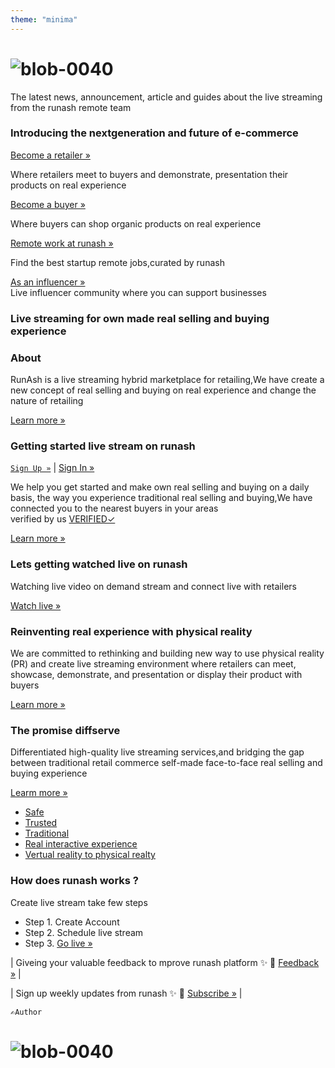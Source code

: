 ```yaml
---
theme: "minima"
---
```

# ![blob-0040](https://user-images.githubusercontent.com/61916324/132724592-e5bef25e-36d9-4da8-bbc6-84a24183c8e2.png) 

The latest news, announcement, article and guides about the live streaming from the runash remote team

### Introducing the nextgeneration and future of e-commerce 


[Become a retailer »](https://runash.in/sell )

Where retailers meet to buyers and demonstrate, presentation their products on real experience 
 
[Become a buyer »](https://runash.in/buy )

Where buyers can shop organic products on real experience 

[Remote work at runash »](https://runash.in/work)

Find the best startup remote jobs,curated by runash 

[As an influencer »](https://runash.in/influencer)<br>
Live influencer community where you can support businesses 

### Live streaming for own made real selling and buying experience

### About
RunAsh is a live streaming hybrid marketplace for retailing,We have create a new concept of real selling and buying on real experience and change the nature of retailing

[Learn more »](https://runash.in/about)
### Getting started live stream on runash 
 [``Sign Up »``](https://runash.in/signup) | [Sign In »](https://runash.in/login) 

We help you get started and make own real selling and buying on a daily basis, the way you experience traditional real selling and buying,We have connected you to the nearest buyers in your areas<br> verified by us [VERIFIED✓](https://https://runash.in/)

[Learn more »](https://runash.in/blog)
### Lets getting watched live on runash
Watching live video on demand stream and connect live with retailers

[Watch live »](https://runash.in/watch)
### Reinventing real experience with physical reality
We are committed to rethinking and building new way to use physical reality (PR) and create live streaming environment where retailers can meet, showcase, demonstrate, and presentation or display their product with buyers<br>

[Learn more »](https://runash.in/blog)
### The promise diffserve 
Differentiated high-quality live streaming services,and bridging the gap between traditional retail commerce self-made face-to-face real selling and buying experience

[Learm more »](https://runash.in/blog)

- [Safe](https://runash.in)
- [Trusted](https://runash.in)
- [Traditional](https://runash.in)
- [Real interactive experience](https://runash.in)
- [Vertual reality to physical realty ](https://runash.in)

### How does runash works ? 

Create live stream take few steps <br>
- Step 1. Create Account 
- Step 2. Schedule live stream 
- Step 3. [Go live »](https://runash.in/login)

| Giveing your valuable feedback to mprove runash platform ✨
📝 [Feedback  »](https://runash.in/feedback) |

| Sign up weekly updates from runash ✨ 
📨 [Subscribe »](https://runash.in/subscribe) |

`` ✍️Author ``

# ![blob-0040](https://user-images.githubusercontent.com/61916324/132724592-e5bef25e-36d9-4da8-bbc6-84a24183c8e2.png) 


  
 


    

   

 
 

  

  

   

    














 
















